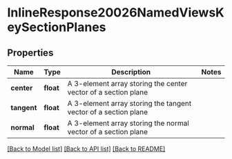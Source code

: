# InlineResponse20026NamedViewsKeySectionPlanes

## Properties
Name | Type | Description | Notes
------------ | ------------- | ------------- | -------------
**center** | **float** | A 3-element array storing the center vector of a section plane | 
**tangent** | **float** | A 3-element array storing the tangent vector of a section plane | 
**normal** | **float** | A 3-element array storing the normal vector of a section plane | 

[[Back to Model list]](../README.md#documentation-for-models) [[Back to API list]](../README.md#documentation-for-api-endpoints) [[Back to README]](../README.md)


